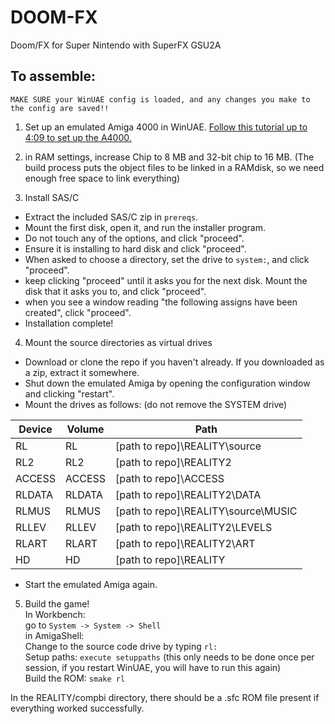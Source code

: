 # DOOM-FX
Doom/FX for Super Nintendo with SuperFX GSU2A  

## To assemble:  

``MAKE SURE your WinUAE config is loaded, and any changes you make to the config are saved!!``  

1. Set up an emulated Amiga 4000 in WinUAE. [Follow this tutorial up to 4:09 to set up the A4000.](https://youtu.be/Cqu2NAZ9dgg)  

2. in RAM settings, increase Chip to 8 MB and 32-bit chip to 16 MB. (The build process puts the object files to be linked in a RAMdisk, so we need enough free space to link everything)  

3. Install SAS/C  
- Extract the included SAS/C zip in ``prereqs``.  
- Mount the first disk, open it, and run the installer program.  
- Do not touch any of the options, and click "proceed".  
- Ensure it is installing to hard disk and click "proceed".  
- When asked to choose a directory, set the drive to ``system:``, and click "proceed".  
- keep clicking "proceed" until it asks you for the next disk. Mount the disk that it asks you to, and click "proceed".  
- when you see a window reading "the following assigns have been created", click "proceed".  
- Installation complete!  

4. Mount the source directories as virtual drives  
- Download or clone the repo if you haven't already. If you downloaded as a zip, extract it somewhere.  
- Shut down the emulated Amiga by opening the configuration window and clicking "restart".  
- Mount the drives as follows:  (do not remove the SYSTEM drive)

| Device | Volume | Path                                      |
|--------|--------|-------------------------------------------|
| RL     | RL     | [path to repo]\REALITY\source             |
| RL2    | RL2    | [path to repo]\REALITY2                   |
| ACCESS | ACCESS | [path to repo]\ACCESS                     |
| RLDATA | RLDATA | [path to repo]\REALITY2\DATA              |
| RLMUS  | RLMUS  | [path to repo]\REALITY\source\MUSIC       |
| RLLEV  | RLLEV  | [path to repo]\REALITY2\LEVELS            |
| RLART  | RLART  | [path to repo]\REALITY2\ART               |
| HD     | HD     | [path to repo]\REALITY                    |

- Start the emulated Amiga again.

5. Build the game!  
In Workbench:  
go to ``System -> System -> Shell``  
in AmigaShell:  
Change to the source code drive by typing ``rl:``  
Setup paths: ``execute setuppaths`` (this only needs to be done once per session, if you restart WinUAE, you will have to run this again)  
Build the ROM: ``smake rl``  

In the REALITY/compbi directory, there should be a .sfc ROM file present if everything worked successfully.  
